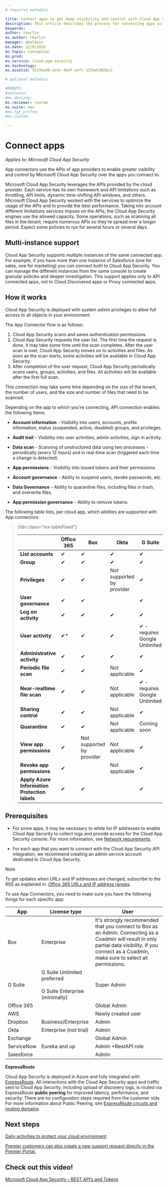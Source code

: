 ```yaml
---
# required metadata

title: Connect apps to get deep visibility and control with Cloud App Security | Microsoft Docs
description: This article describes the process for connecting apps with API connectors to apps in your organization's cloud.
keywords:
author: rkarlin
ms.author: rkarlin
manager: mbaldwin
ms.date: 12/9/2018
ms.topic: conceptual
ms.prod:
ms.service: cloud-app-security
ms.technology:
ms.assetid: 3b15ba46-ac9c-4b4f-aefc-137edc903bc1

# optional metadata

#ROBOTS:
#audience:
#ms.devlang:
ms.reviewer: reutam
ms.suite: ems
#ms.tgt_pltfrm:
#ms.custom:

---
```

# Connect apps 

*Applies to: Microsoft Cloud App Security*

App connectors use the APIs of app providers to enable greater visibility and control by Microsoft Cloud App Security over the apps you connect to.  

Microsoft Cloud App Security leverages the APIs provided by the cloud provider. Each service has its own framework and API limitations such as throttling, API limits, dynamic time-shifting API windows, and others. Microsoft Cloud App Security worked with the services to optimize the usage of the APIs and to provide the best performance. Taking into account different limitations services impose on the APIs, the Cloud App Security engines use the allowed capacity. Some operations, such as scanning all files in the tenant, require numerous APIs so they're spread over a longer period. Expect some policies to run for several hours or several days.  

## Multi-instance support

Cloud App Security supports multiple instances of the same connected app. For example, if you have more than one instance of Salesforce (one for sales, one for marketing) you can connect both to Cloud App Security. You can manage the different instances from the same console to create granular policies and deeper investigation. This support applies only to API connected apps, not to Cloud Discovered apps or Proxy connected apps.

## How it works  
Cloud App Security is deployed with system admin privileges to allow full access to all objects in your environment.  

The App Connector flow is as follows:

1. Cloud App Security scans and saves authentication permissions.
2. Cloud App Security requests the user list. The first time the request is done, it may take some time until the scan completes. After the user scan is over, Cloud App Security moves on to activities and files. As soon as the scan starts, some activities will be available in Cloud App Security.
3. After completion of the user request, Cloud App Security periodically scans users, groups, activities, and files. All activities will be available after the first full scan.

This connection may take some time depending on the size of the tenant, the number of users, and the size and number of files that need to be scanned. 

Depending on the app to which you're connecting, API connection enables the following items:  

- **Account information** - Visibility into users, accounts, profile information, status (suspended, active, disabled) groups, and privileges.  

- **Audit trail** - Visibility into user activities, admin activities, sign in activity.  

- **Data scan** - Scanning of unstructured data using two processes -periodically (every 12 hours) and in real-time scan (triggered each time a change is detected).  

- **App permissions** - Visibility into issued tokens and their permissions.  

- **Account governance** - Ability to suspend users, revoke passwords, etc.  

- **Data Governance** - Ability to quarantine files, including files in trash, and overwrite files.  

- **App permission governance** - Ability to remove tokens.  

The following table lists, per cloud app, which abilities are supported with App connectors:  

> [!div class="mx-tableFixed"]
> 
> ||**Office 365**|**Box**|**Okta**|**G Suite**|**Service Now**|**Salesforce**|**Dropbox**|**AWS**|  
> |-|-|-|-|-|-|-|-|-|  
> |**List accounts**|✔|✔|✔|✔|✔|✔|✔|✔|  
> |**Group**|✔|✔|✔|✔|✔|✔|✔|✔|  
> |**Privileges**|✔|✔|Not supported by provider|✔|✔|✔|✔||  
> |**User governance**|✔|✔||✔|Coming soon|Coming soon|Coming soon||  
> |**Log on activity**|✔|✔|✔|✔|✔|✔|✔|✔|  
> |**User activity**|✔*|✔|✔|✔ - requires Google Unlimited|Partial|Supported with Salesforce Shield|✔|Not applicable|  
> |**Administrative activity**|✔|✔|✔|✔|Partial|✔|✔|✔|  
> |**Periodic file scan**|✔|✔|Not applicable|✔|✔|✔|✔|Not applicable|  
> |**Near-realtime file scan**|✔|✔|Not applicable|✔ - requires Google Unlimited|||Coming soon||  
> |**Sharing control**|✔|✔|Not applicable|✔|Not applicable||✔||  
> |**Quarantine**|✔|✔|Not applicable|Coming soon|||Coming soon||  
> |**View app permissions**|✔|Not supported by provider|Not applicable|✔||✔|Not supported by provider||  
> |**Revoke app permissions**|✔||Not applicable|✔||✔|Not applicable||  
> |**Apply Azure Information Protection labels**|✔|✔||✔|||||  

## Prerequisites  

- For some apps, it may be necessary to white list IP addresses to enable Cloud App Security to collect logs and provide access for the Cloud App Security console. For more information, see [Network requirements](network-requirements.md).

- For each app that you want to connect with the Cloud App Security API integration, we recommend creating an admin service account dedicated to Cloud App Security.  

> [!NOTE]  
>  To get updates when URLs and IP addresses are changed, subscribe to the RSS as explained in: [Office 365 URLs and IP address ranges](https://support.office.com/article/Office-365-URLs-and-IP-address-ranges-8548a211-3fe7-47cb-abb1-355ea5aa88a2).  

To use App Connectors, you need to make sure you have the following things for each specific app:  

|App|License type|User|  
|---------|------------------|----------|  
|Box|Enterprise|It's strongly recommended that you connect to Box as an Admin. Connecting as a Coadmin will result in only partial data visibility. If you connect as a Coadmin, make sure to select all permissions.|  
|G Suite|G Suite Unlimited preferred<br /><br /> G Suite Enterprise (minimally)|Super Admin|  
|Office 365||Global Admin|  
|AWS||Newly created user|  
|Dropbox|Business/Enterprise|Admin|  
|Okta|Enterprise (not trial)|Admin|  
|Exchange||Global Admin|  
|ServiceNow|Eureka and up|Admin +RestAPI role|  
|Salesforce||Admin|  


**ExpressRoute**

Cloud App Security is deployed in Azure and fully integrated with [ExpressRoute](https://azure.microsoft.com/documentation/articles/expressroute-introduction/). All interactions with the Cloud App Security apps and traffic sent to Cloud App Security, including upload of discovery logs, is routed via ExpressRoute **public peering** for improved latency, performance, and security. There are no configuration steps required from the customer side.  
For more information about  Public Peering, see [ExpressRoute circuits and routing domains](https://azure.microsoft.com/documentation/articles/expressroute-circuit-peerings/).  

## Next steps
 
[Daily activities to protect your cloud environment](daily-activities-to-protect-your-cloud-environment.md)   

[Premier customers can also create a new support request directly in the Premier Portal.](https://premier.microsoft.com/)  

## Check out this video!

[Microsoft Cloud App Security – REST API’s and Tokens](https://channel9.msdn.com/Shows/Microsoft-Security/Microsoft-Cloud-App-Security--REST-APIs-and-Tokens)  
